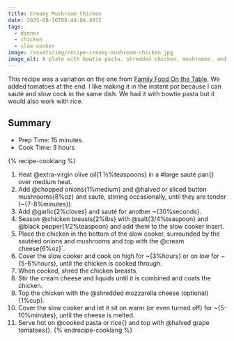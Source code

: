 ```yaml
---
title: Creamy Mushroom Chicken
date: 2025-08-16T08:44:04.897Z
tags:
  - dinner
  - chicken
  - slow cooker
image: /assets/img/recipe-creamy-mushroom-chicken.jpg
image_alt: A plate with bowtie pasta. shredded chicken, mushrooms, and grape tomatoes.
---
```


This recipe was a variation on the one from [Family Food On the Table](https://www.familyfoodonthetable.com/slow-cooker-cream-cheese-chicken/).
We added tomatoes at the end.
I like making it in the instant pot because I can sauté and slow cook in the same dish.
We had it with bowtie pasta but it would also work with rice.

## Summary

- Prep Time: 15 minutes.
- Cook Time: 3 hours

{% recipe-cooklang %}

1. Heat @extra-virgin olive oil{1 ½%teaspoons} in a #large sauté pan{} over medium heat.
1. Add @chopped onions{1%medium} and @halved or sliced button mushrooms{8%oz} and sauté, stirring occasionally, until they are tender (~{7-8%minutes}).
1. Add @garlic{2%cloves} and sauté for another ~{30%seconds}.
1. Season @chicken breasts{2%lbs} with @salt{3/4%teaspoon} and @black pepper{1/2%teaspoon} and add them to the slow cooker insert.
1. Place the chicken in the bottom of the slow cooker, surrounded by the sautéed onions and mushrooms and top with the @cream cheese{6%oz}`.
1. Cover the slow cooker and cook on high for ~{3%hours} or on low for ~{5-6%hours}, until the chicken is cooked through.
1. When cooked, shred the chicken breasts.
1. Stir the cream cheese and liquids until it is combined and coats the chicken.
1. Top the chicken with the @shredded mozzarella cheese (optional){1%cup}.
1. Cover the slow cooker and let it sit on warm (or even turned off) for ~{5-10%minutes}, until the cheese is melted.
1. Serve hot on @cooked pasta or rice{} and top with @halved grape tomatoes{}.
   {% endrecipe-cooklang %}
